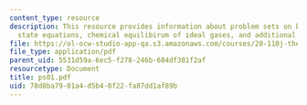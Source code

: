 ```yaml
---
content_type: resource
description: This resource provides information about problem sets on boundary conditions,
  state equations, chemical equilibirum of ideal gases, and additional practice problems.
file: https://ol-ocw-studio-app-qa.s3.amazonaws.com/courses/20-110j-thermodynamics-of-biomolecular-systems-fall-2005/78d8ba7901a4d5b40f22fa87dd1af89b_ps01.pdf
file_type: application/pdf
parent_uid: 5531d59a-6ec5-f278-246b-684df381f2af
resourcetype: Document
title: ps01.pdf
uid: 78d8ba79-01a4-d5b4-0f22-fa87dd1af89b
---
```

